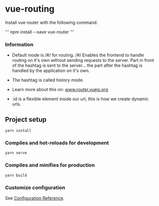 # vue-routing

Install vue router with the following command: 

'''
npm install --save vue-router
'''

### Information

- Default mode is /#/ for routing. /#/ Enables the frontend to handle routing on it's own without sending requests to the server. Part in front of the hashtag is sent to the server... the part after the hashtag is handled by the application on it's own.
- The hashtag is called history mode.
- Learn more about this on: <a>www.router.vuejs.org</a>

- :id is a flexible element inside our url, this is how we create dynamic urls.

## Project setup
```
yarn install
```

### Compiles and hot-reloads for development
```
yarn serve
```

### Compiles and minifies for production
```
yarn build
```

### Customize configuration
See [Configuration Reference](https://cli.vuejs.org/config/).
